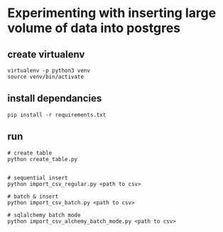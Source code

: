 # Experimenting with inserting large volume of data into postgres

## create virtualenv
```
virtualenv -p python3 venv
source venv/bin/activate
```

## install dependancies

```
pip install -r requirements.txt
```

## run 
```
# create table 
python create_table.py


# sequential insert
python import_csv_regular.py <path to csv>

# batch & insert
python import_csv_batch.py <path to csv>

# sqlalchemy batch mode
python import_csv_alchemy_batch_mode.py <path to csv>
```

